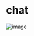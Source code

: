 chat
====

![image](https://f.cloud.github.com/assets/848347/2495375/1608cfc6-b2f4-11e3-95da-f9d466693b77.png)
